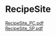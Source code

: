 # RecipeSite
[RecipeSite_PC.pdf](https://github.com/user-attachments/files/18161089/RecipeSite_PC.pdf)<br>
[RecipeSite_SP.pdf](https://github.com/user-attachments/files/18161091/RecipeSite_SP.pdf)
